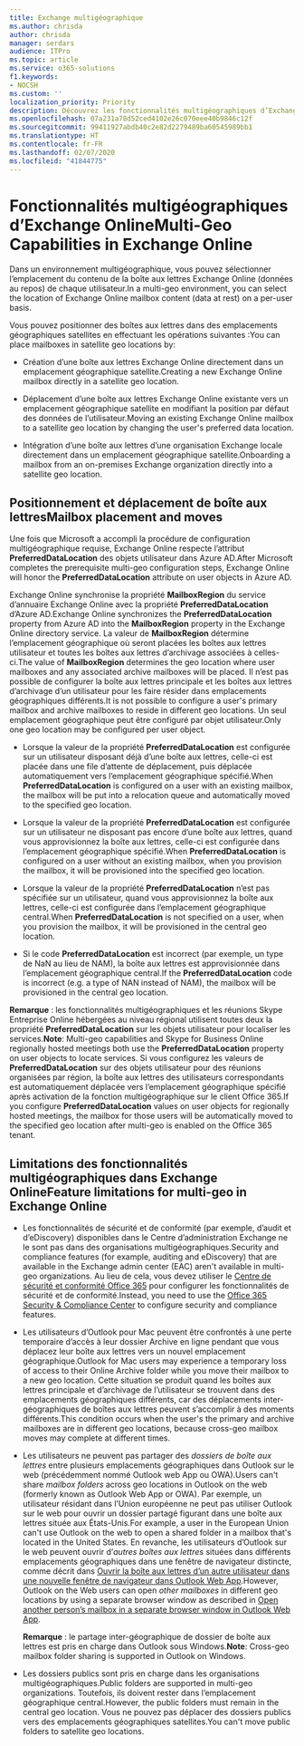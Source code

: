 ```yaml
---
title: Exchange multigéographique
ms.author: chrisda
author: chrisda
manager: serdars
audience: ITPro
ms.topic: article
ms.service: o365-solutions
f1.keywords:
- NOCSH
ms.custom: ''
localization_priority: Priority
description: Découvrez les fonctionnalités multigéographiques d’Exchange Online.
ms.openlocfilehash: 07a231a78d52ced4102e26c070eee40b9846c12f
ms.sourcegitcommit: 99411927abdb40c2e82d2279489ba60545989bb1
ms.translationtype: HT
ms.contentlocale: fr-FR
ms.lasthandoff: 02/07/2020
ms.locfileid: "41844775"
---
```

# <a name="multi-geo-capabilities-in-exchange-online"></a><span data-ttu-id="014a2-103">Fonctionnalités multigéographiques d’Exchange Online</span><span class="sxs-lookup"><span data-stu-id="014a2-103">Multi-Geo Capabilities in Exchange Online</span></span>

<span data-ttu-id="014a2-104">Dans un environnement multigéographique, vous pouvez sélectionner l’emplacement du contenu de la boîte aux lettres Exchange Online (données au repos) de chaque utilisateur.</span><span class="sxs-lookup"><span data-stu-id="014a2-104">In a multi-geo environment, you can select the location of Exchange Online mailbox content (data at rest) on a per-user basis.</span></span>

<span data-ttu-id="014a2-105">Vous pouvez positionner des boîtes aux lettres dans des emplacements géographiques satellites en effectuant les opérations suivantes :</span><span class="sxs-lookup"><span data-stu-id="014a2-105">You can place mailboxes in satellite geo locations by:</span></span>

- <span data-ttu-id="014a2-106">Création d’une boîte aux lettres Exchange Online directement dans un emplacement géographique satellite.</span><span class="sxs-lookup"><span data-stu-id="014a2-106">Creating a new Exchange Online mailbox directly in a satellite geo location.</span></span>

- <span data-ttu-id="014a2-107">Déplacement d’une boîte aux lettres Exchange Online existante vers un emplacement géographique satellite en modifiant la position par défaut des données de l’utilisateur.</span><span class="sxs-lookup"><span data-stu-id="014a2-107">Moving an existing Exchange Online mailbox to a satellite geo location by changing the user's preferred data location.</span></span>

- <span data-ttu-id="014a2-108">Intégration d’une boîte aux lettres d’une organisation Exchange locale directement dans un emplacement géographique satellite.</span><span class="sxs-lookup"><span data-stu-id="014a2-108">Onboarding a mailbox from an on-premises Exchange organization directly into a satellite geo location.</span></span>

## <a name="mailbox-placement-and-moves"></a><span data-ttu-id="014a2-109">Positionnement et déplacement de boîte aux lettres</span><span class="sxs-lookup"><span data-stu-id="014a2-109">Mailbox placement and moves</span></span>

<span data-ttu-id="014a2-110">Une fois que Microsoft a accompli la procédure de configuration multigéographique requise, Exchange Online respecte l’attribut **PreferredDataLocation** des objets utilisateur dans Azure AD.</span><span class="sxs-lookup"><span data-stu-id="014a2-110">After Microsoft completes the prerequisite multi-geo configuration steps, Exchange Online will honor the **PreferredDataLocation** attribute on user objects in Azure AD.</span></span>

<span data-ttu-id="014a2-111">Exchange Online synchronise la propriété **MailboxRegion** du service d’annuaire Exchange Online avec la propriété **PreferredDataLocation** d’Azure AD.</span><span class="sxs-lookup"><span data-stu-id="014a2-111">Exchange Online synchronizes the **PreferredDataLocation** property from Azure AD into the **MailboxRegion** property in the Exchange Online directory service.</span></span> <span data-ttu-id="014a2-112">La valeur de **MailboxRegion** détermine l’emplacement géographique où seront placées les boîtes aux lettres utilisateur et toutes les boîtes aux lettres d’archivage associées à celles-ci.</span><span class="sxs-lookup"><span data-stu-id="014a2-112">The value of **MailboxRegion** determines the geo location where user mailboxes and any associated archive mailboxes will be placed.</span></span> <span data-ttu-id="014a2-113">Il n’est pas possible de configurer la boîte aux lettres principale et les boîtes aux lettres d’archivage d’un utilisateur pour les faire résider dans emplacements géographiques différents.</span><span class="sxs-lookup"><span data-stu-id="014a2-113">It is not possible to configure a user's primary mailbox and archive mailboxes to reside in different geo locations.</span></span> <span data-ttu-id="014a2-114">Un seul emplacement géographique peut être configuré par objet utilisateur.</span><span class="sxs-lookup"><span data-stu-id="014a2-114">Only one geo location may be configured per user object.</span></span>

- <span data-ttu-id="014a2-115">Lorsque la valeur de la propriété **PreferredDataLocation** est configurée sur un utilisateur disposant déjà d’une boîte aux lettres, celle-ci est placée dans une file d’attente de déplacement, puis déplacée automatiquement vers l’emplacement géographique spécifié.</span><span class="sxs-lookup"><span data-stu-id="014a2-115">When **PreferredDataLocation** is configured on a user with an existing mailbox, the mailbox will be put into a relocation queue and automatically moved to the specified geo location.</span></span>

- <span data-ttu-id="014a2-116">Lorsque la valeur de la propriété **PreferredDataLocation** est configurée sur un utilisateur ne disposant pas encore d’une boîte aux lettres, quand vous approvisionnez la boîte aux lettres, celle-ci est configurée dans l’emplacement géographique spécifié.</span><span class="sxs-lookup"><span data-stu-id="014a2-116">When **PreferredDataLocation** is configured on a user without an existing mailbox, when you provision the mailbox, it will be provisioned into the specified geo location.</span></span>

- <span data-ttu-id="014a2-117">Lorsque la valeur de la propriété **PreferredDataLocation** n’est pas spécifiée sur un utilisateur, quand vous approvisionnez la boîte aux lettres, celle-ci est configurée dans l’emplacement géographique central.</span><span class="sxs-lookup"><span data-stu-id="014a2-117">When **PreferredDataLocation** is not specified on a user, when you provision the mailbox, it will be provisioned in the central geo location.</span></span>

- <span data-ttu-id="014a2-118">Si le code **PreferredDataLocation** est incorrect (par exemple, un type de NaN au lieu de NAM), la boîte aux lettres est approvisionnée dans l’emplacement géographique central.</span><span class="sxs-lookup"><span data-stu-id="014a2-118">If the **PreferredDataLocation** code is incorrect (e.g. a type of NAN instead of NAM), the mailbox will be provisioned in the central geo location.</span></span>

<span data-ttu-id="014a2-119">**Remarque** : les fonctionnalités multigéographiques et les réunions Skype Entreprise Online hébergées au niveau régional utilisent toutes deux la propriété **PreferredDataLocation** sur les objets utilisateur pour localiser les services.</span><span class="sxs-lookup"><span data-stu-id="014a2-119">**Note**: Multi-geo capabilities and Skype for Business Online regionally hosted meetings both use the **PreferredDataLocation** property on user objects to locate services.</span></span> <span data-ttu-id="014a2-120">Si vous configurez les valeurs de **PreferredDataLocation** sur des objets utilisateur pour des réunions organisées par région, la boîte aux lettres des utilisateurs correspondants est automatiquement déplacée vers l’emplacement géographique spécifié après activation de la fonction multigéographique sur le client Office 365.</span><span class="sxs-lookup"><span data-stu-id="014a2-120">If you configure **PreferredDataLocation** values on user objects for regionally hosted meetings, the mailbox for those users will be automatically moved to the specified geo location after multi-geo is enabled on the Office 365 tenant.</span></span>

## <a name="feature-limitations-for-multi-geo-in-exchange-online"></a><span data-ttu-id="014a2-121">Limitations des fonctionnalités multigéographiques dans Exchange Online</span><span class="sxs-lookup"><span data-stu-id="014a2-121">Feature limitations for multi-geo in Exchange Online</span></span>

- <span data-ttu-id="014a2-122">Les fonctionnalités de sécurité et de conformité (par exemple, d’audit et d’eDiscovery) disponibles dans le Centre d’administration Exchange ne le sont pas dans des organisations multigéographiques.</span><span class="sxs-lookup"><span data-stu-id="014a2-122">Security and compliance features (for example, auditing and eDiscovery) that are available in the Exchange admin center (EAC) aren't available in multi-geo organizations.</span></span> <span data-ttu-id="014a2-123">Au lieu de cela, vous devez utiliser le [Centre de sécurité et conformité Office 365](https://support.office.com/article/7e696a40-b86b-4a20-afcc-559218b7b1b8) pour configurer les fonctionnalités de sécurité et de conformité.</span><span class="sxs-lookup"><span data-stu-id="014a2-123">Instead, you need to use the [Office 365 Security & Compliance Center](https://support.office.com/article/7e696a40-b86b-4a20-afcc-559218b7b1b8) to configure security and compliance features.</span></span>

- <span data-ttu-id="014a2-124">Les utilisateurs d’Outlook pour Mac peuvent être confrontés à une perte temporaire d’accès à leur dossier Archive en ligne pendant que vous déplacez leur boîte aux lettres vers un nouvel emplacement géographique.</span><span class="sxs-lookup"><span data-stu-id="014a2-124">Outlook for Mac users may experience a temporary loss of access to their Online Archive folder while you move their mailbox to a new geo location.</span></span> <span data-ttu-id="014a2-125">Cette situation se produit quand les boîtes aux lettres principale et d’archivage de l’utilisateur se trouvent dans des emplacements géographiques différents, car des déplacements inter-géographiques de boîtes aux lettres peuvent s’accomplir à des moments différents.</span><span class="sxs-lookup"><span data-stu-id="014a2-125">This condition occurs when the user's the primary and archive mailboxes are in different geo locations, because cross-geo mailbox moves may complete at different times.</span></span>

- <span data-ttu-id="014a2-126">Les utilisateurs ne peuvent pas partager des *dossiers de boîte aux lettres* entre plusieurs emplacements géographiques dans Outlook sur le web (précédemment nommé Outlook web App ou OWA).</span><span class="sxs-lookup"><span data-stu-id="014a2-126">Users can't share *mailbox folders* across geo locations in Outlook on the web (formerly known as Outlook Web App or OWA).</span></span> <span data-ttu-id="014a2-127">Par exemple, un utilisateur résidant dans l’Union européenne ne peut pas utiliser Outlook sur le web pour ouvrir un dossier partagé figurant dans une boîte aux lettres située aux États-Unis.</span><span class="sxs-lookup"><span data-stu-id="014a2-127">For example, a user in the European Union can't use Outlook on the web to open a shared folder in a mailbox that's located in the United States.</span></span> <span data-ttu-id="014a2-128">En revanche, les utilisateurs d’Outlook sur le web peuvent ouvrir d’*autres boîtes aux lettres* situées dans différents emplacements géographiques dans une fenêtre de navigateur distincte, comme décrit dans [Ouvrir la boîte aux lettres d’un autre utilisateur dans une nouvelle fenêtre de navigateur dans Outlook Web App](https://support.office.com/article/A909AD30-E413-40B5-A487-0EA70B763081#__toc372210362).</span><span class="sxs-lookup"><span data-stu-id="014a2-128">However, Outlook on the Web users can open *other mailboxes* in different geo locations by using a separate browser window as described in [Open another person’s mailbox in a separate browser window in Outlook Web App](https://support.office.com/article/A909AD30-E413-40B5-A487-0EA70B763081#__toc372210362).</span></span>

  <span data-ttu-id="014a2-129">**Remarque** : le partage inter-géographique de dossier de boîte aux lettres est pris en charge dans Outlook sous Windows.</span><span class="sxs-lookup"><span data-stu-id="014a2-129">**Note**: Cross-geo mailbox folder sharing is supported in Outlook on Windows.</span></span>

- <span data-ttu-id="014a2-130">Les dossiers publics sont pris en charge dans les organisations multigéographiques.</span><span class="sxs-lookup"><span data-stu-id="014a2-130">Public folders are supported in multi-geo organizations.</span></span> <span data-ttu-id="014a2-131">Toutefois, ils doivent rester dans l’emplacement géographique central.</span><span class="sxs-lookup"><span data-stu-id="014a2-131">However, the public folders must remain in the central geo location.</span></span> <span data-ttu-id="014a2-132">Vous ne pouvez pas déplacer des dossiers publics vers des emplacements géographiques satellites.</span><span class="sxs-lookup"><span data-stu-id="014a2-132">You can't move public folders to satellite geo locations.</span></span>
